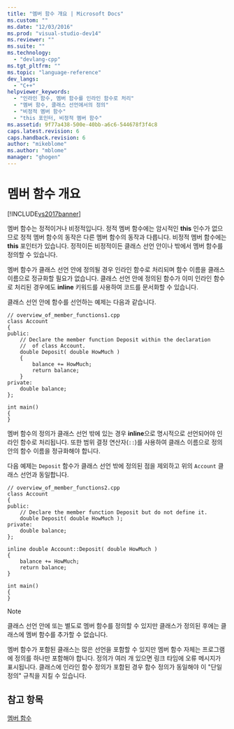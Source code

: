 ```yaml
---
title: "멤버 함수 개요 | Microsoft Docs"
ms.custom: ""
ms.date: "12/03/2016"
ms.prod: "visual-studio-dev14"
ms.reviewer: ""
ms.suite: ""
ms.technology: 
  - "devlang-cpp"
ms.tgt_pltfrm: ""
ms.topic: "language-reference"
dev_langs: 
  - "C++"
helpviewer_keywords: 
  - "인라인 함수, 멤버 함수를 인라인 함수로 처리"
  - "멤버 함수, 클래스 선언에서의 정의"
  - "비정적 멤버 함수"
  - "this 포인터, 비정적 멤버 함수"
ms.assetid: 9f77a438-500e-40bb-a6c6-544678f3f4c8
caps.latest.revision: 6
caps.handback.revision: 6
author: "mikeblome"
ms.author: "mblome"
manager: "ghogen"
---
```

# 멤버 함수 개요
[!INCLUDE[vs2017banner](../assembler/inline/includes/vs2017banner.md)]

멤버 함수는 정적이거나 비정적입니다.  정적 멤버 함수에는 암시적인 **this** 인수가 없으므로 정적 멤버 함수의 동작은 다른 멤버 함수의 동작과 다릅니다.  비정적 멤버 함수에는 **this** 포인터가 있습니다.  정적이든 비정적이든 클래스 선언 안이나 밖에서 멤버 함수를 정의할 수 있습니다.  
  
 멤버 함수가 클래스 선언 안에 정의될 경우 인라인 함수로 처리되며 함수 이름을 클래스 이름으로 정규화할 필요가 없습니다.  클래스 선언 안에 정의된 함수가 이미 인라인 함수로 처리된 경우에도 **inline** 키워드를 사용하여 코드를 문서화할 수 있습니다.  
  
 클래스 선언 안에 함수를 선언하는 예제는 다음과 같습니다.  
  
```  
// overview_of_member_functions1.cpp  
class Account  
{  
public:  
    // Declare the member function Deposit within the declaration  
    //  of class Account.  
    double Deposit( double HowMuch )  
    {  
        balance += HowMuch;  
        return balance;  
    }  
private:  
    double balance;  
};  
  
int main()  
{  
}  
```  
  
 멤버 함수의 정의가 클래스 선언 밖에 있는 경우 **inline**으로 명시적으로 선언되어야 인라인 함수로 처리됩니다.  또한 범위 결정 연산자\(`::`\)를 사용하여 클래스 이름으로 정의 안의 함수 이름을 정규화해야 합니다.  
  
 다음 예제는 `Deposit` 함수가 클래스 선언 밖에 정의된 점을 제외하고 위의 `Account` 클래스 선언과 동일합니다.  
  
```  
// overview_of_member_functions2.cpp  
class Account  
{  
public:  
    // Declare the member function Deposit but do not define it.  
    double Deposit( double HowMuch );  
private:  
    double balance;  
};  
  
inline double Account::Deposit( double HowMuch )  
{  
    balance += HowMuch;  
    return balance;  
}  
  
int main()  
{  
}  
```  
  
> [!NOTE]
>  클래스 선언 안에 또는 별도로 멤버 함수를 정의할 수 있지만 클래스가 정의된 후에는 클래스에 멤버 함수를 추가할 수 없습니다.  
  
 멤버 함수가 포함된 클래스는 많은 선언을 포함할 수 있지만 멤버 함수 자체는 프로그램에 정의를 하나만 포함해야 합니다.  정의가 여러 개 있으면 링크 타임에 오류 메시지가 표시됩니다.  클래스에 인라인 함수 정의가 포함된 경우 함수 정의가 동일해야 이 "단일 정의" 규칙을 지킬 수 있습니다.  
  
## 참고 항목  
 [멤버 함수](../misc/member-functions-cpp.md)